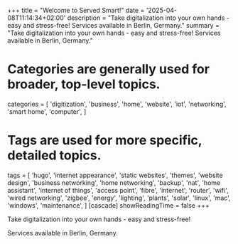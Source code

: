 +++
title = "Welcome to Served Smart!"
date = '2025-04-08T11:14:34+02:00'
description = "Take digitalization into your own hands - easy and stress-free! Services available in Berlin, Germany."
summary = "Take digitalization into your own hands - easy and stress-free! Services available in Berlin, Germany."
# Categories are generally used for broader, top-level topics.
categories = [
 'digitization',
 'business',
 'home',
 'website',
 'iot',
 'networking',
 'smart home',
 'computer',
]
# Tags are used for more specific, detailed topics.
tags = [
 'hugo',
 'internet appearance',
 'static websites',
 'themes',
 'website design',
 'business networking',
 'home networking',
 'backup',
 'nat',
 'home assistant',
 'internet of things',
 'access point',
 'fibre',
 'internet',
 'router',
 'wifi',
 'wired networking',
 'zigbee',
 'energy',
 'lighting',
 'plants',
 'solar',
 'linux',
 'mac',
 'windows',
 'maintenance',
]
[cascade]
showReadingTime = false
+++

Take digitalization into your own hands - easy and stress-free!

Services available in Berlin, Germany.
